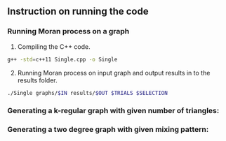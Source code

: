 ## Instruction on running the code
### Running Moran process on a graph
1. Compiling the C++ code.
```bash
g++ -std=c++11 Single.cpp -o Single 
``` 
2. Running Moran process on input graph and output results in to the results folder.
```bash
./Single graphs/$IN results/$OUT $TRIALS $SELECTION
```
### Generating a k-regular graph with given number of triangles:

### Generating a two degree graph with given mixing pattern:
